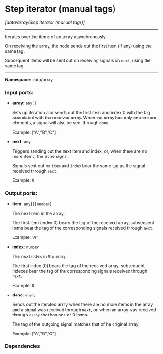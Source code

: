 # Step iterator (manual tags)

_[data/array/Step iterator (manual tags)]_

---

Iterates over the items of an array asynchronously.

On receiving the array, the node sends out the first item (if any) using the same tag.

Subsequent items will be sent out on receiving signals on `next`, using the same tag.

---

__Namespace__: data/array

### Input ports:

* __array__: ` any[] `

    Sets up iteration and sends out the first item and index 0 with the tag associated with the received array.
    When the array has only one or zero elements, a signal will also be sent through `done`. 
    
    Example:
    ["A","B","C"]


* __next__: ` any `

    Triggers sending out the next item and index, or, when there are no more items, the done signal.
    
    Signals sent out on `item` and `index` bear the same tag as the signal received through `next`.
    
    Example:
    0

### Output ports:

* __item__: ` any[][number] `

    The next item in the array.
    
    The first item (index 0) bears the tag of the received array, subsequent items bear the tag of the corresponding signals received through `next`.
    
    Example:
    "A"


* __index__: ` number `

    The next index in the array.
    
    The first index (0) bears the tag of the received array, subsequent indexes bear the tag of the corresponding signals received through `next`.
    
    Example:
    0


* __done__: ` any[] `

    Sends out the iterated array when there are no more items in the array and a signal was received through `next`, or, when an array was received through `array` that has one or 0 items.
    
    The tag of the outgoing signal matches that of he original array.
    
    Example:
    ["A","B","C"]

### Dependencies




